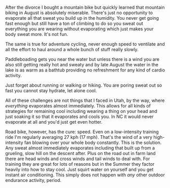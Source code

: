 After the divorce I bought a mountain bike but quickly learned that mountain biking in August is absolutely miserable. There's just no opportunity to evaporate all that sweat you build up in the humidity. You never get going fast enough but still have a ton of climbing to do so you sweat out everything you are wearing without evaporating which just makes your body sweat more. It's not fun.

The same is true for adventure cycling, never enough speed to ventilate and all the effort to haul around a whole bunch of stuff really slowly.

Paddleboading gets you near the water but unless there is a wind you are also still getting really hot and sweaty and by late August the water in the lake is as warm as a bathtub providing no refreshment for any kind of cardio activity.

Just forget about running or walking or hiking. You are poring sweat out so fast you cannot stay hydrate, let alone cool.

All of these challenges are not things that I faced in Utah, by the way, where *everything* evaporates almost immediately. This allows for all kinds of strategies for remaining cool including wearing a thing on your head and just soaking it so that it evaporates and cools you. In NC it would never evaporate at all and you'd just get even hotter.

Road bike, however, has the cure: speed. Even on a low-intensity training ride I'm regularly averaging 27 kph (17 mph). That's the wind of a very high-intensity fan blowing over your whole body constantly. This is the solution. Any sweat almost immediately evaporates including that built up from a grueling, slow hill on the descent after. Plus on the road out in farm land there are head winds and cross winds and tail winds to deal with. For training they are great for lots of reasons but in the Summer they factor heavily into how to stay cool. Just squirt water on yourself and you get instant air conditioning. This simply does not happen with _any_ other outdoor endurance activity, period.